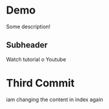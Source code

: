 # Demo

Some description!

## Subheader

Watch tutorial o Youtube

# Third Commit

iam changing the content in index again
